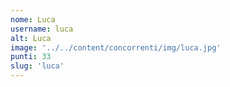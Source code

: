 ```yaml
---
nome: Luca
username: luca
alt: Luca
image: '../../content/concorrenti/img/luca.jpg'
punti: 33
slug: 'luca'
---
```

